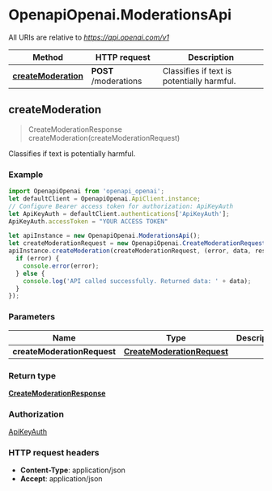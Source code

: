 # OpenapiOpenai.ModerationsApi

All URIs are relative to *https://api.openai.com/v1*

Method | HTTP request | Description
------------- | ------------- | -------------
[**createModeration**](ModerationsApi.md#createModeration) | **POST** /moderations | Classifies if text is potentially harmful.



## createModeration

> CreateModerationResponse createModeration(createModerationRequest)

Classifies if text is potentially harmful.

### Example

```javascript
import OpenapiOpenai from 'openapi_openai';
let defaultClient = OpenapiOpenai.ApiClient.instance;
// Configure Bearer access token for authorization: ApiKeyAuth
let ApiKeyAuth = defaultClient.authentications['ApiKeyAuth'];
ApiKeyAuth.accessToken = "YOUR ACCESS TOKEN"

let apiInstance = new OpenapiOpenai.ModerationsApi();
let createModerationRequest = new OpenapiOpenai.CreateModerationRequest(); // CreateModerationRequest | 
apiInstance.createModeration(createModerationRequest, (error, data, response) => {
  if (error) {
    console.error(error);
  } else {
    console.log('API called successfully. Returned data: ' + data);
  }
});
```

### Parameters


Name | Type | Description  | Notes
------------- | ------------- | ------------- | -------------
 **createModerationRequest** | [**CreateModerationRequest**](CreateModerationRequest.md)|  | 

### Return type

[**CreateModerationResponse**](CreateModerationResponse.md)

### Authorization

[ApiKeyAuth](../README.md#ApiKeyAuth)

### HTTP request headers

- **Content-Type**: application/json
- **Accept**: application/json


